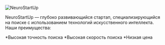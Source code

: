 ![NeuroStartUp](https://github.com/netology-ds-team/git-homeworks/blob/main/1_self/logo.png?raw=true)

NeuroStartUp — глубоко развивающийся стартап, специализирующийся на поиске с использованием технологий искусственного интеллекта. Наши преимущества:

*Высокая точность поиска 
*Высокая скорость поиска 
*Низкая цена